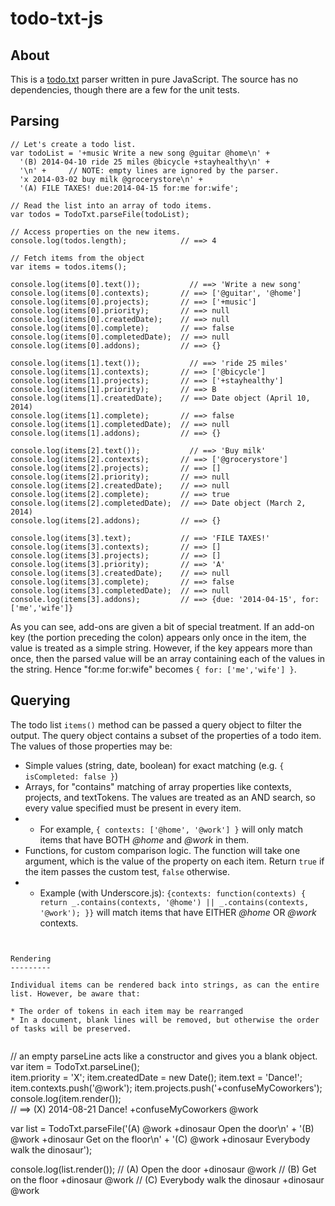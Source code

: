 todo-txt-js
===========

About
-----

This is a [todo.txt](https://github.com/ginatrapani/todo.txt-cli/wiki/The-Todo.txt-Format) parser written in pure JavaScript.
The source has no dependencies, though there are a few for the unit tests.

Parsing
-------

```
// Let's create a todo list.
var todoList = '+music Write a new song @guitar @home\n' + 
  '(B) 2014-04-10 ride 25 miles @bicycle +stayhealthy\n' + 
  '\n' +     // NOTE: empty lines are ignored by the parser.
  'x 2014-03-02 buy milk @grocerystore\n' + 
  '(A) FILE TAXES! due:2014-04-15 for:me for:wife';

// Read the list into an array of todo items.
var todos = TodoTxt.parseFile(todoList);

// Access properties on the new items.
console.log(todos.length);            // ==> 4

// Fetch items from the object
var items = todos.items();            

console.log(items[0].text());           // ==> 'Write a new song'
console.log(items[0].contexts);       // ==> ['@guitar', '@home']
console.log(items[0].projects);       // ==> ['+music']
console.log(items[0].priority);       // ==> null
console.log(items[0].createdDate);    // ==> null
console.log(items[0].complete);       // ==> false
console.log(items[0].completedDate);  // ==> null
console.log(items[0].addons);         // ==> {}

console.log(items[1].text());           // ==> 'ride 25 miles'
console.log(items[1].contexts);       // ==> ['@bicycle']
console.log(items[1].projects);       // ==> ['+stayhealthy']
console.log(items[1].priority);       // ==> B
console.log(items[1].createdDate);    // ==> Date object (April 10, 2014)
console.log(items[1].complete);       // ==> false
console.log(items[1].completedDate);  // ==> null
console.log(items[1].addons);         // ==> {}

console.log(items[2].text());           // ==> 'Buy milk'
console.log(items[2].contexts);       // ==> ['@grocerystore']
console.log(items[2].projects);       // ==> []
console.log(items[2].priority);       // ==> null
console.log(items[2].createdDate);    // ==> null
console.log(items[2].complete);       // ==> true
console.log(items[2].completedDate);  // ==> Date object (March 2, 2014)
console.log(items[2].addons);         // ==> {}

console.log(items[3].text);           // ==> 'FILE TAXES!'
console.log(items[3].contexts);       // ==> []
console.log(items[3].projects);       // ==> []
console.log(items[3].priority);       // ==> 'A'
console.log(items[3].createdDate);    // ==> null
console.log(items[3].complete);       // ==> false
console.log(items[3].completedDate);  // ==> null
console.log(items[3].addons);         // ==> {due: '2014-04-15', for: ['me','wife']} 
```

As you can see, add-ons are given a bit of special treatment. If an add-on key (the portion preceding the colon) appears 
only once in the item, the value is treated as a simple string. However, if the key appears more than once, 
then the parsed value will be an array containing each of the values in the string. Hence "for:me for:wife" becomes `{ for: ['me','wife'] }`.

Querying
--------
The todo list `items()` method can be passed a query object to filter the output. The query object contains a subset of the 
properties of a todo item. The values of those properties may be:

* Simple values (string, date, boolean) for exact matching (e.g. `{ isCompleted: false }`)
* Arrays, for "contains" matching of array properties like contexts, projects, and textTokens. The values are treated as an AND search, so every value specified must be present in every item.
* * For example, `{ contexts: ['@home', '@work'] }` will only match items that have BOTH *@home* and *@work* in them.
* Functions, for custom comparison logic. The function will take one argument, which is the value of the property on each item. Return `true` if the item passes the custom test, `false` otherwise.
* * Example (with Underscore.js): `{contexts: function(contexts) { return _.contains(contexts, '@home') || _.contains(contexts, '@work'); }}` will match items that have EITHER *@home* OR *@work* contexts.

```


Rendering
---------

Individual items can be rendered back into strings, as can the entire list. However, be aware that:

* The order of tokens in each item may be rearranged
* In a document, blank lines will be removed, but otherwise the order of tasks will be preserved.


```
// an empty parseLine acts like a constructor and gives you a blank object.
var item = TodoTxt.parseLine();       
item.priority = 'X';
item.createdDate = new Date();
item.text = 'Dance!';
item.contexts.push('@work');
item.projects.push('+confuseMyCoworkers');
console.log(item.render());           
// ==> (X) 2014-08-21 Dance! +confuseMyCoworkers @work

var list = TodoTxt.parseFile('(A) @work +dinosaur Open the door\n' +
  '(B) @work +dinosaur Get on the floor\n' +
  '(C) @work +dinosaur Everybody walk the dinosaur');


console.log(list.render());
// (A) Open the door +dinosaur @work
// (B) Get on the floor +dinosaur @work
// (C) Everybody walk the dinosaur +dinosaur @work

```



